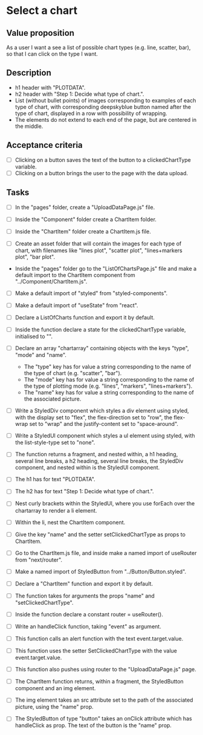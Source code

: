 # Select a chart

## Value proposition

As a user
I want a see a list of possible chart types (e.g. line, scatter, bar),
so that I can click on the type I want.

## Description

- h1 header with "PLOTDATA".
- h2 header with "Step 1: Decide what type of chart.".
- List (without bullet points) of images corresponding to examples of each type of chart, with corresponding deepskyblue button named after the type of chart, displayed in a row with possibility of wrapping.
- The elements do not extend to each end of the page, but are centered in the middle.

## Acceptance criteria

- [ ] Clicking on a button saves the text of the button to a clickedChartType variable.
- [ ] Clicking on a button brings the user to the page with the data upload.

## Tasks

- [ ] In the "pages" folder, create a "UploadDataPage.js" file.

- [ ] Inside the "Component" folder create a ChartItem folder.

- [ ] Inside the "ChartItem" folder create a ChartItem.js file.

- [ ] Create an asset folder that will contain the images for each type of chart, with filenames like "lines plot", "scatter plot", "lines+markers plot", "bar plot".

- Inside the "pages" folder go to the "ListOfChartsPage.js" file and make a default import to the ChartItem component from "../Component/ChartItem.js".

- [ ] Make a default import of "styled" from "styled-components".

- [ ] Make a default import of "useState" from "react".

- [ ] Declare a ListOfCharts function and export it by default.

- [ ] Inside the function declare a state for the clickedChartType variable, initialised to "".

- [ ] Declare an array "chartarray" containing objects with the keys "type", "mode" and "name".

  - The "type" key has for value a string corresponding to the name of the type of chart (e.g. "scatter", "bar").
  - The "mode" key has for value a string corresponding to the name of the type of plotting mode (e.g. "lines", "markers", "lines+markers").
  - The "name" key has for value a string corresponding to the name of the associated picture.

- [ ] Write a StyledDiv component which styles a div element using styled, with the display set to "flex", the flex-direction set to "row", the flex-wrap set to "wrap" and the justify-content set to "space-around".

- [ ] Write a StyledUl component which styles a ul element using styled, with the list-style-type set to "none".

- [ ] The function returns a fragment, and nested within, a h1 heading, several line breaks, a h2 heading, several line breaks, the StyledDiv component, and nested within is the StyledUl component.

- [ ] The h1 has for text "PLOTDATA".

- [ ] The h2 has for text "Step 1: Decide what type of chart.".

- [ ] Nest curly brackets within the StyledUl, where you use forEach over the chartarray to render a li element.

- [ ] Within the li, nest the ChartItem component.

- [ ] Give the key "name" and the setter setClickedChartType as props to ChartItem.

- [ ] Go to the ChartItem.js file, and inside make a named import of useRouter from "next/router".

- [ ] Make a named import of StyledButton from "../Button/Button.styled".

- [ ] Declare a "ChartItem" function and export it by default.

- [ ] The function takes for arguments the props "name" and "setClickedChartType".

- [ ] Inside the function declare a constant router = useRouter().

- [ ] Write an handleClick function, taking "event" as argument.

- [ ] This function calls an alert function with the text event.target.value.

- [ ] This function uses the setter SetClickedChartType with the value event.target.value.

- [ ] This function also pushes using router to the "UploadDataPage.js" page.

- [ ] The ChartItem function returns, within a fragment, the StyledButton component and an img element.

- [ ] The img element takes an src attribute set to the path of the associated picture, using the "name" prop.

- [ ] The StyledButton of type "button" takes an onClick attribute which has handleClick as prop. The text of the button is the "name" prop.
